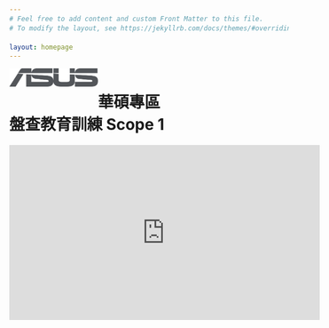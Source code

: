 ```yaml
---
# Feel free to add content and custom Front Matter to this file.
# To modify the layout, see https://jekyllrb.com/docs/themes/#overriding-theme-defaults

layout: homepage
---
```

<div style="display: flex;">
<div style="height:40px;"><img src="img/asus-logo.png" style="width:160px;"></div>
<div style="height:40px;"><h1  style="align-items: center;">華碩專區</h1></div>
</div>
<h1>盤查教育訓練 Scope 1 </h1>
<iframe width="560" height="315" src="https://www.youtube.com/embed/RfYY4aKxpfA?si=65ZQWXVT3Cb_S0Gu" title="YouTube video player" frameborder="0" allow="accelerometer; autoplay; clipboard-write; encrypted-media; gyroscope; picture-in-picture; web-share" allowfullscreen></iframe>